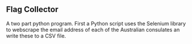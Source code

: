 ## Flag Collector

A two part python program. First a Python script uses the Selenium library to webscrape the email address of each of the Australian consulates an write these to a CSV file.

